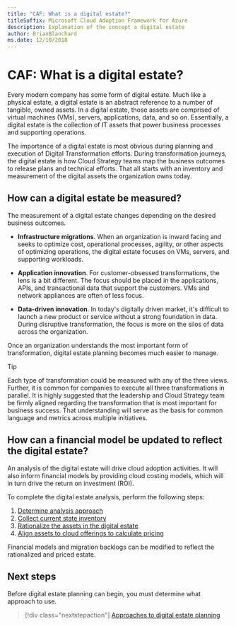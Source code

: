 ```yaml
---
title: "CAF: What is a digital estate?"
titleSuffix: Microsoft Cloud Adoption Framework for Azure
description: Explanation of the concept a digital estate
author: BrianBlanchard
ms.date: 12/10/2018
---
```


<!-- markdownlint-disable MD026 -->

# CAF: What is a digital estate?

Every modern company has some form of digital estate. Much like a physical estate, a digital estate is an abstract reference to a number of tangible, owned assets. In a digital estate, those assets are comprised of virtual machines (VMs), servers, applications, data, and so on. Essentially, a digital estate is the collection of IT assets that power business processes and supporting operations.

The importance of a digital estate is most obvious during planning and execution of Digital Transformation efforts. During transformation journeys, the digital estate is how Cloud Strategy teams map the business outcomes to release plans and technical efforts. That all starts with an inventory and measurement of the digital assets the organization owns today.

## How can a digital estate be measured?

The measurement of a digital estate changes depending on the desired business outcomes.

- **Infrastructure migrations**. When an organization is inward facing and seeks to optimize cost, operational processes, agility, or other aspects of optimizing operations, the digital estate focuses on VMs, servers, and supporting workloads.

- **Application innovation**. For customer-obsessed transformations, the lens is a bit different. The focus should be placed in the applications, APIs, and transactional data that support the customers. VMs and network appliances are often of less focus.

- **Data-driven innovation**. In today's digitally driven market, it's difficult to launch a new product or service without a strong foundation in data. During disruptive transformation, the focus is more on the silos of data across the organization.

Once an organization understands the most important form of transformation, digital estate planning becomes much easier to manage.

> [!TIP]
> Each type of transformation could be measured with any of the three views. Further, it is common for companies to execute all three transformations in parallel. It is highly suggested that the leadership and Cloud Strategy team be firmly aligned regarding the transformation that is most important for business success. That understanding will serve as the basis for common language and metrics across multiple initiatives.

## How can a financial model be updated to reflect the digital estate?

An analysis of the digital estate will drive cloud adoption activities. It will also inform financial models by providing cloud costing models, which will in turn drive the return on investment (ROI).

To complete the digital estate analysis, perform the following steps:

1. [Determine analysis approach](approach.md)
1. [Collect current state inventory](inventory.md)
1. [Rationalize the assets in the digital estate](rationalize.md)
1. [Align assets to cloud offerings to calculate pricing](calculate.md)

Financial models and migration backlogs can be modified to reflect the rationalized and priced estate.

## Next steps

Before digital estate planning can begin, you must determine what approach to use.

> [!div class="nextstepaction"]
> [Approaches to digital estate planning](approach.md)